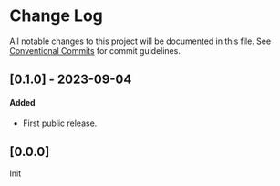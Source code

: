 # Change Log

All notable changes to this project will be documented in this file.
See [Conventional Commits](https://conventionalcommits.org) for commit guidelines.

## [0.1.0] - 2023-09-04

#### Added

- First public release.

## [0.0.0]

Init
